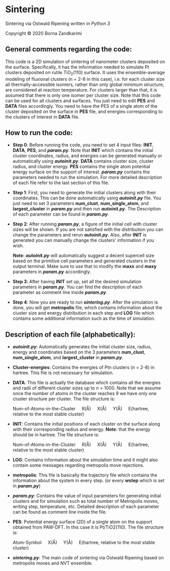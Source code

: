# Sintering

Sintering via Ostwald Ripening written in *Python 3*

Copyright &copy; 2020 Borna Zandkarimi

## **General comments regarding the code**:

This code is a 2D simulation of sintering of nanometer clusters deposited on the surface. Specifically, it has the information needed to simulate Pt clusters deposited on rutile TiO<sub>2</sub>(110) surface. It uses the ensemble-average modeling of fluxional clusters (n = 2-8 in this case), i.e. for each cluster size all thermally-accessible isomers, rather than only global minimum structure, are considered at reaction temperature. For clusters larger than that, it is assumed that there is only one isomer per cluster size. Note that this code can be used for all clusters and surfaces. You just need to edit **PES** and **DATA** files accordingly. You need to have the PES of a single atom of the cluster deposited on the surface in **PES** file, and energies corresponding to the clusters of interest in **DATA** file.

## **How to run the code**:

* **Step 0**: Before running the code, you need to set 4 input files: **INIT**, **DATA**, **PES**, and _**param.py**_. Note that **INIT** which contains the initial cluster coordinates, radius, and energies can be generated manually or automatically using _**autoinit.py**_. **DATA** contains cluster size, cluster radius, and cluster energy. **PES** contains the single atom potential energy surface on the support of interest. _**param.py**_ contains the parameters needed to run the simulation. For more detailed description of each file refer to the last section of this file.

* **Step 1**: First, you need to generate the initial clusters along with their coordinates. This can be done automatically using _**autoinit.py**_ file. You just need to set 3 parameters **num_clust**, **num_single_atom**, and **largest_cluster** in _**param.py**_ and then run _**autoinit.py**_. The Description of each parameter can be found in _**param.py**_.

* **Step 2**: After running _**param.py**_, a figure of the initial cell with cluster sizes will be shown. If you are not satisfied with the distribution you can change the parameters and rerun _**autoinit.py**_. Also, after **INIT** is generated you can manually change the clusters' information if you wish.

  **Note**: _**autoinit.py**_ will automatically suggest a decent supercell size based on the primitive cell parameters and generated clusters in the output terminal. Make sure to use that to modify the **maxx** and **maxy** parameters in _**param.py**_ accordingly.

* **Step 3**: After having **INIT** set up, set all the desired simulation parameters in _**param.py**_. You can find the description of each parameter as comment line inside _**param.py**_. 

* **Step 4**: Now you are ready to run _**sintering.py**_. After the simulation is done, you will get **metropolis** file, which contains information about the cluster size and energy distribution in each step and **LOG** file which contains some additional information such as the time of simulation.  

## **Description of each file (alphabetically)**:

* _**autoinit.py**_: Automatically generates the initial cluster size, radius, energy and coordinates based on the 3 parameters **num_clust**, **num_single_atom**, and **largest_cluster** in _**param.py**_.

* **Cluster-energies**: Contains the energies of Ptn clusters (n = 2-8) in hartree. This file is not necessary for simulation.

* **DATA**: This file is actually the database which contains all the energies and radii of different cluster sizes up to n = 1000. Note that we assume once the number of atoms in the cluster reaches 9 we have only one cluster structure per cluster. The file structure is:

  Num-of-Atoms-in-the-Cluster &nbsp; &nbsp; R(&angst;) &nbsp; &nbsp; X(&angst;) &nbsp; &nbsp; Y(&angst;) &nbsp; &nbsp; E(hartree, relative to the most stable cluster)

* **INIT**: Contains the initial positions of each cluster on the surface along with their corresponding radius and energy. **Note**: that the energy should be in hartree. The file structure is:

  Num-of-Atoms-in-the-Cluster &nbsp; &nbsp; R(&angst;) &nbsp; &nbsp; X(&angst;) &nbsp; &nbsp; Y(&angst;) &nbsp; &nbsp; E(hartree, relative to the most stable cluster)

* **LOG**: Contains information about the simulation time and it might also contain some messages regarding metropolis move rejections.

* **metropolis**: This file is basically the trajectory file which contains the information about the system in every step. (or every **wstep** which is set in _**param.py**_)

* _**param.py**_: Contains the value of input parameters for generating initial clusters and for simulation such as total number of Metropolis moves, writing step, temperature, etc. Detailed description of each parameter can be found as comment line inside the file.

* **PES**: Potential energy surface (2D) of a single atom on the support obtained from PAW-DFT. In this case it is Pt/TiO2(110). The file structure is:

  Atom-Symbol &nbsp; &nbsp; X(&angst;) &nbsp; &nbsp; Y(&angst;) &nbsp; &nbsp; E(hartree, relative to the most stable cluster)

* _**sintering.py**_: The main code of sintering via Ostwald Ripening based on metropolis moves and NVT ensemble.
